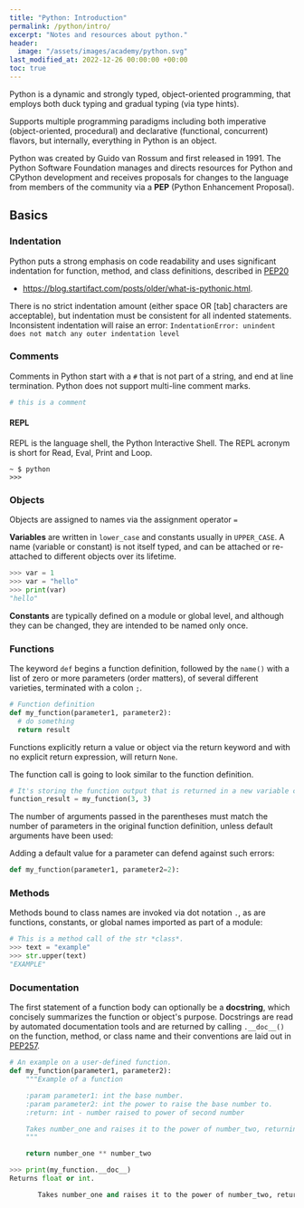 ```yaml
---
title: "Python: Introduction"
permalink: /python/intro/
excerpt: "Notes and resources about python."
header:
  image: "/assets/images/academy/python.svg"
last_modified_at: 2022-12-26 00:00:00 +00:00
toc: true
---
```


Python is a dynamic and strongly typed, object-oriented programming, that employs both duck typing and gradual typing (via type hints).

Supports multiple programming paradigms including both imperative (object-oriented, procedural) and declarative (functional, concurrent) flavors, but internally, everything in Python is an object.

Python was created by Guido van Rossum and first released in 1991. The Python Software Foundation manages and directs resources for Python and CPython development and receives proposals for changes to the language from members of the community via a **PEP** (Python Enhancement Proposal). 

## Basics

### Indentation

Python puts a strong emphasis on code readability and uses significant indentation for function, method, and class definitions, described in [PEP20](https://www.python.org/dev/peps/pep-0020/)
  * https://blog.startifact.com/posts/older/what-is-pythonic.html.

There is no strict indentation amount (either space OR [tab] characters are acceptable), but indentation must be consistent for all indented statements.
Inconsistent indentation will raise an error: `IndentationError: unindent does not match any outer indentation level`

### Comments

Comments in Python start with a `#` that is not part of a string, and end at line termination. Python does not support multi-line comment marks.

```python
# this is a comment
```

#### REPL

REPL is the language shell, the Python Interactive Shell. The REPL acronym is short for Read, Eval, Print and Loop.

```console
~ $ python
>>>
```

### Objects
Objects are assigned to names via the assignment operator `=`

**Variables** are written in `lower_case` and constants usually in `UPPER_CASE`. A name (variable or constant) is not itself typed, and can be attached or re-attached to different objects over its lifetime.

```python
>>> var = 1
>>> var = "hello"
>>> print(var)
"hello"
```

**Constants** are typically defined on a module or global level, and although they can be changed, they are intended to be named only once.

### Functions

The keyword `def` begins a function definition, followed by the `name()` with a list of zero or more parameters (order matters), of several different varieties, terminated with a colon `;`.

```python
# Function definition
def my_function(parameter1, parameter2):
  # do something
  return result
```

Functions explicitly return a value or object via the return keyword and with no explicit return expression, will return `None`.

The function call is going to look similar to the function definition.

```python
# It's storing the function output that is returned in a new variable called function_result
function_result = my_function(3, 3)
```

The number of arguments passed in the parentheses must match the number of parameters in the original function definition, unless default arguments have been used:

Adding a default value for a parameter can defend against such errors:

```python
def my_function(parameter1, parameter2=2):
```

### Methods

Methods bound to class names are invoked via dot notation `.`, as are functions, constants, or global names imported as part of a module:

```python
# This is a method call of the str *class*.
>>> text = "example"
>>> str.upper(text)
"EXAMPLE"
```

### Documentation

The first statement of a function body can optionally be a **docstring**, which concisely summarizes the function or object's purpose. Docstrings are read by automated documentation tools and are returned by calling `.__doc__()` on the function, method, or class name and their conventions are laid out in [PEP257](https://www.python.org/dev/peps/pep-0257/).


```python
# An example on a user-defined function.
def my_function(parameter1, parameter2):
    """Example of a function

    :param parameter1: int the base number.
    :param parameter2: int the power to raise the base number to.
    :return: int - number raised to power of second number

    Takes number_one and raises it to the power of number_two, returning the result.
    """

    return number_one ** number_two

>>> print(my_function.__doc__)
Returns float or int.

       Takes number_one and raises it to the power of number_two, returning the result.
```
